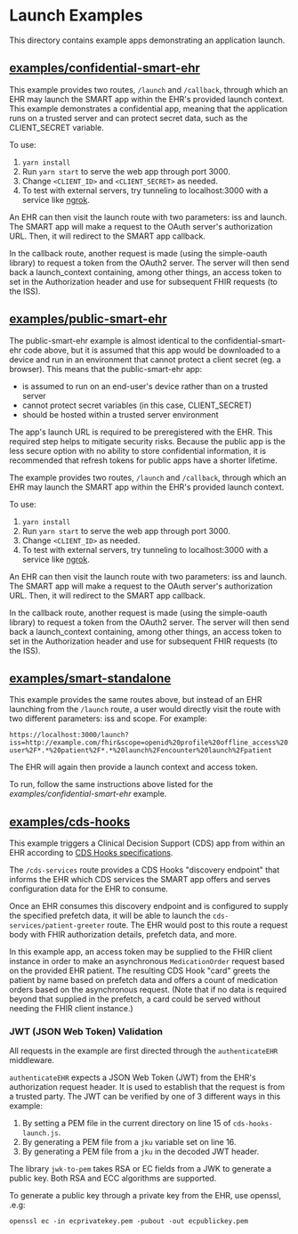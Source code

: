 # Launch Examples

This directory contains example apps demonstrating an application launch.

## [examples/confidential-smart-ehr](./confidential-smart-ehr)

This example provides two routes, `/launch` and `/callback`, through which an EHR
may launch the SMART app within the EHR's provided launch context. This example demonstrates a confidential app, meaning that the application runs on a trusted server and can protect secret data, such as the CLIENT_SECRET variable.

To use:
1. `yarn install`
2. Run `yarn start` to serve the web app through port 3000.
3. Change `<CLIENT_ID>` and `<CLIENT_SECRET>` as needed.
4. To test with external servers, try tunneling to localhost:3000 with a service like [ngrok](http://ngrok.com/).

An EHR can then visit the launch route with two parameters: iss and launch. The
SMART app will make a request to the OAuth server's authorization URL.
Then, it will redirect to the SMART app callback.

In the callback route, another request is made (using the simple-oauth
library) to request a token from the OAuth2 server. The server will then
send back a launch_context containing, among other things, an access token to
set in the Authorization header and use for subsequent FHIR requests (to the
ISS).

## [examples/public-smart-ehr](./public-smart-ehr)

The public-smart-ehr example is almost identical to the confidential-smart-ehr code above, but it is assumed that this app would be downloaded to a device and run in an environment that cannot protect a client secret (eg. a browser). This means that the public-smart-ehr app:

  - is assumed to run on an end-user's device rather than on a trusted server
  - cannot protect secret variables (in this case, CLIENT_SECRET)
  - should be hosted within a trusted server environment

The app's launch URL is required to be preregistered with the EHR. This required step helps to mitigate security risks.
Because the public app is the less secure option with no ability to store confidential information, it is recommended that refresh tokens for public apps have a shorter lifetime.   

The example provides two routes, `/launch` and `/callback`, through which an EHR
may launch the SMART app within the EHR's provided launch context.

To use:
1. `yarn install`
2. Run `yarn start` to serve the web app through port 3000.
3. Change `<CLIENT_ID>` as needed.
4. To test with external servers, try tunneling to localhost:3000 with a service like [ngrok](http://ngrok.com/).

An EHR can then visit the launch route with two parameters: iss and launch. The
SMART app will make a request to the OAuth server's authorization URL.
Then, it will redirect to the SMART app callback.

In the callback route, another request is made (using the simple-oauth
library) to request a token from the OAuth2 server. The server will then
send back a launch_context containing, among other things, an access token to
set in the Authorization header and use for subsequent FHIR requests (to the
ISS).

## [examples/smart-standalone](./smart-standalone)

This example provides the same routes above,
but instead of an EHR launching from the `/launch` route, a user would directly
visit the route with two different parameters: iss and scope. For example:

`https://localhost:3000/launch?iss=http://example.com/fhir&scope=openid%20profile%20offline_access%20user%2F*.*%20patient%2F*.*%20launch%2Fencounter%20launch%2Fpatient`

The EHR will again then provide a launch context and access token.

To run, follow the same instructions above listed for the *examples/confidential-smart-ehr* example.

## [examples/cds-hooks](./cds-hooks)

This example triggers a Clinical Decision Support (CDS) app from within an EHR according to [CDS Hooks specifications](https://cds-hooks.org/specification/1.0/).

The `/cds-services` route provides a CDS Hooks "discovery endpoint" that informs the EHR which
CDS services the SMART app offers and serves configuration data for the EHR to consume.

Once an EHR consumes this discovery endpoint and is configured to supply the specified prefetch data,
it will be able to launch the `cds-services/patient-greeter` route. The EHR would post to this route a request body with FHIR authorization details, prefetch data, and more.

In this example app, an access token may be supplied to the FHIR client instance in order to make an asynchronous `MedicationOrder` request based on the provided EHR patient. The resulting CDS Hook "card" greets the patient
by name based on prefetch data and offers a count of medication orders based on the asynchronous request.
(Note that if no data is required beyond that supplied in the prefetch, a card could be served without needing the FHIR client instance.)

### JWT (JSON Web Token) Validation

All requests in the example are first directed through the `authenticateEHR` middleware.

`authenticateEHR` expects a JSON Web Token (JWT) from the EHR's authorization request header. It is used to establish that the request is from a trusted party. The JWT can be verified by one of 3 different ways in this example:

  1) By setting a PEM file in the current directory on line 15 of `cds-hooks-launch.js`.
  2) By generating a PEM file from a `jku` variable set on line 16.
  3) By generating a PEM file from a `jku` in the decoded JWT header.

The library `jwk-to-pem` takes RSA or EC fields from a JWK to generate a public key. Both RSA and ECC algorithms are supported.

To generate a public key through a private key from the EHR, use openssl, .e.g:

`openssl ec -in ecprivatekey.pem -pubout -out ecpublickey.pem`
